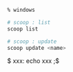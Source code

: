 ```sh
% windows

# scoop : list
scoop list

# scoop : update
scoop update <name>
```

$ xxx: echo xxx
;$
